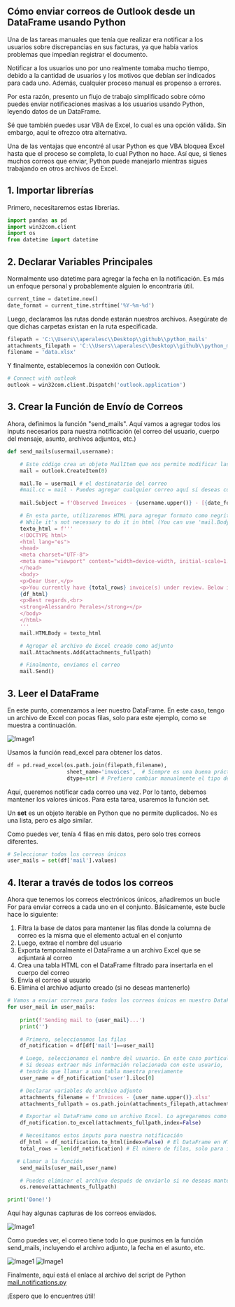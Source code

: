 ## Cómo enviar correos de Outlook desde un DataFrame usando Python

Una de las tareas manuales que tenía que realizar era notificar a los usuarios sobre discrepancias en sus facturas, ya que había varios problemas que impedían registrar el documento.

Notificar a los usuarios uno por uno realmente tomaba mucho tiempo, debido a la cantidad de usuarios y los motivos que debían ser indicados para cada uno. Además, cualquier proceso manual es propenso a errores.

Por esta razón, presento un flujo de trabajo simplificado sobre cómo puedes enviar notificaciones masivas a los usuarios usando Python, leyendo datos de un DataFrame.

Sé que también puedes usar VBA de Excel, lo cual es una opción válida. Sin embargo, aquí te ofrezco otra alternativa.

Una de las ventajas que encontré al usar Python es que VBA bloquea Excel hasta que el proceso se completa, lo cual Python no hace. Así que, si tienes muchos correos que enviar, Python puede manejarlo mientras sigues trabajando en otros archivos de Excel.

## 1. Importar librerías
 
Primero, necesitaremos estas librerías.

```python
import pandas as pd
import win32com.client 
import os 
from datetime import datetime
```

## 2. Declarar Variables Principales
   
Normalmente uso datetime para agregar la fecha en la notificación. Es más un enfoque personal y probablemente alguien lo encontraría útil.

```python
current_time = datetime.now()
date_format = current_time.strftime('%Y-%m-%d')
```
Luego, declaramos las rutas donde estarán nuestros archivos. Asegúrate de que dichas carpetas existan en la ruta especificada.

```python
filepath = 'C:\\Users\\aperalesc\\Desktop\\github\\python_mails'
attachments_filepath = 'C:\\Users\\aperalesc\\Desktop\\github\\python_mails\\attachments'
filename = 'data.xlsx'
```

Y finalmente, establecemos la conexión con Outlook.

```python
# Connect with outlook
outlook = win32com.client.Dispatch('outlook.application')
```

## 3. Crear la Función de Envío de Correos

Ahora, definimos la función "send_mails". Aquí vamos a agregar todos los inputs necesarios para nuestra notificación (el correo del usuario, cuerpo del mensaje, asunto, archivos adjuntos, etc.)

```python
def send_mails(usermail,username):

    # Este código crea un objeto MailItem que nos permite modificar las propiedades
    mail = outlook.CreateItem(0)

    mail.To = usermail # el destinatario del correo
    #mail.cc = mail - Puedes agregar cualquier correo aquí si deseas copiar a alguien
    
    mail.Subject = f'Observed Invoices - {username.upper()} - [{date_format}]'

    # En esta parte, utilizaremos HTML para agregar formato como negritas, cursivas, etc.
    # While it's not necessary to do it in html (You can use 'mail.Body' instead), HTMLBody allows you to add some format like bold font, italics, etc.
    texto_html = f'''
    <!DOCTYPE html>
    <html lang="es">
    <head>
    <meta charset="UTF-8">
    <meta name="viewport" content="width=device-width, initial-scale=1.0">
    </head>
    <body>
    <p>Dear User,</p>
    <p>You currently have {total_rows} invoice(s) under review. Below is the reason for the review, and an Excel file with the details of the observed documents is attached.</p>  
    {df_html}
    <p>Best regards,<br>
    <strong>Alessandro Perales</strong></p>
    </body>
    </html>
    ''' 
    mail.HTMLBody = texto_html

    # Agregar el archivo de Excel creado como adjunto
    mail.Attachments.Add(attachments_fullpath)

    # Finalmente, enviamos el correo
    mail.Send()

```

## 3. Leer el DataFrame

En este punto, comenzamos a leer nuestro DataFrame. En este caso, tengo un archivo de Excel con pocas filas, solo para este ejemplo, como se muestra a continuación.

![Image1](images/mails_not_file1.jpg)

Usamos la función read_excel para obtener los datos.

```python
df = pd.read_excel(os.path.join(filepath,filename),
                   sheet_name='invoices',  # Siempre es una buena práctica declarar el nombre exacto de la hoja, por si acaso
                   dtype=str) # Prefiero cambiar manualmente el tipo de mis columnas
```

Aquí, queremos notificar cada correo una vez. Por lo tanto, debemos mantener los valores únicos. Para esta tarea, usaremos la función set.

Un **set** es un objeto iterable en Python que no permite duplicados. No es una lista, pero es algo similar.

Como puedes ver, tenía 4 filas en mis datos, pero solo tres correos diferentes.

```python
# Seleccionar todos los correos únicos
user_mails = set(df['mail'].values)
```

## 4. Iterar a través de todos los correos

Ahora que tenemos los correos electrónicos únicos, añadiremos un bucle For para enviar correos a cada uno en el conjunto. Básicamente, este bucle hace lo siguiente:

1. Filtra la base de datos para mantener las filas donde la columna de correo es la misma que el elemento actual en el conjunto
2. Luego, extrae el nombre del usuario
3. Exporta temporalmente el DataFrame a un archivo Excel que se adjuntará al correo
4. Crea una tabla HTML con el DataFrame filtrado para insertarla en el cuerpo del correo
5. Envía el correo al usuario
6. Elimina el archivo adjunto creado (si no deseas mantenerlo)

```python
# Vamos a enviar correos para todos los correos únicos en nuestro DataFrame
for user_mail in user_mails:
    
    print(f'Sending mail to {user_mail}...')
    print('')

    # Primero, seleccionamos las filas 
    df_notification = df[df['mail']==user_mail]

    # Luego, seleccionamos el nombre del usuario. En este caso particular, tenemos el nombre en la tabla, por lo que una función iloc está bien
    # Si deseas extraer más información relacionada con este usuario,
    # tendrás que llamar a una tabla maestra previamente
    user_name = df_notification['user'].iloc[0]

    # Declarar variables de archivo adjunto
    attachments_filename = f'Invoices - {user_name.upper()}.xlsx'
    attachments_fullpath = os.path.join(attachments_filepath,attachments_filename) 

    # Exportar el DataFrame como un archivo Excel. Lo agregaremos como un adjunto
    df_notification.to_excel(attachments_fullpath,index=False)

    # Necesitamos estos inputs para nuestra notificación
    df_html = df_notification.to_html(index=False) # El DataFrame en HTML
    total_rows = len(df_notification) # El número de filas, solo para información

   # Llamar a la función
    send_mails(user_mail,user_name)

    # Puedes eliminar el archivo después de enviarlo si no deseas mantenerlo
    os.remove(attachments_fullpath) 

print('Done!')
```

Aquí hay algunas capturas de los correos enviados.

![Image1](images/mails_not_1.jpg)

Como puedes ver, el correo tiene todo lo que pusimos en la función send_mails, incluyendo el archivo adjunto, la fecha en el asunto, etc.

![Image1](images/mails_not_2.jpg)
![Image1](images/mails_not_3.jpg)

Finalmente, aquí está el enlace al archivo del script de Python [mail_notifications.py](python_scripts/mail_notifications.py)

¡Espero que lo encuentres útil!
